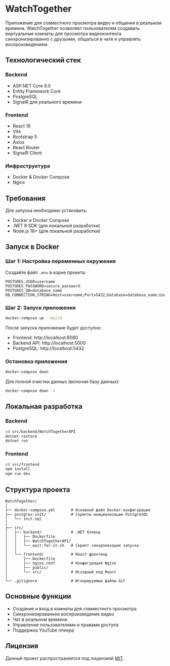 # WatchTogether

Приложение для совместного просмотра видео и общения в реальном времени. WatchTogether позволяет пользователям создавать виртуальные комнаты для просмотра видеоконтента синхронизированно с друзьями, общаться в чате и управлять воспроизведением.

## Технологический стек

### Backend

- ASP.NET Core 8.0
- Entity Framework Core
- PostgreSQL
- SignalR для реального времени

### Frontend

- React 19
- Vite
- Bootstrap 5
- Axios
- React Router
- SignalR Client

### Инфраструктура

- Docker & Docker Compose
- Nginx

## Требования

Для запуска необходимо установить:

- Docker и Docker Compose
- .NET 8 SDK (для локальной разработки)
- Node.js 18+ (для локальной разработки)

## Запуск в Docker

### Шаг 1: Настройка переменных окружения

Создайте файл `.env` в корне проекта:

```
POSTGRES_USER=username
POSTGRES_PASSWORD=secure_password
POSTGRES_DB=database_name
DB_CONNECTION_STRING=Host=username;Port=5432;Database=database_name;Username=username;Password=secure_password
```

### Шаг 2: Запуск приложения

```bash
docker-compose up --build
```

После запуска приложение будет доступно:

- Frontend: http://localhost:8080
- Backend API: http://localhost:5000
- PostgreSQL: http://localhost:5432

### Остановка приложения

```bash
docker-compose down
```

Для полной очистки данных (включая базу данных):

```bash
docker-compose down -v
```

## Локальная разработка

### Backend

```bash
cd src/backend/WatchTogetherAPI
dotnet restore
dotnet run
```

### Frontend

```bash
cd src/frontend
npm install
npm run dev
```

## Структура проекта

```
WatchTogether/
│
├── docker-compose.yml       # Основной файл Docker-конфигурации
├── postgres-init/           # Скрипты инициализации PostgreSQL
│   └── init.sql
│
├── src/
│   ├── backend/             # .NET бэкенд
│   │   ├── Dockerfile
│   │   ├── WatchTogetherAPI/
│   │   └── wait-for-it.sh   # Скрипт синхронизации запуска
│   │
│   └── frontend/            # React фронтенд
│       ├── Dockerfile
│       ├── nginx.conf       # Конфигурация Nginx
│       ├── public/
│       └── src/             # Исходный код React
│
└── .gitignore               # Игнорируемые файлы Git
```

## Основные функции

- Создание и вход в комнаты для совместного просмотра
- Синхронизированное воспроизведение видео
- Чат в реальном времени
- Управление пользователями и правами доступа
- Поддержка YouTube плеера

## Лицензия

Данный проект распространяется под лицензией [MIT](https://opensource.org/licenses/MIT).
